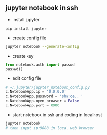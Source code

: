 ## jupyter notebook in ssh

* install jupyter
```bash
pip install jupyter
```

* create config file
```bash
jupyter notebook --generate-config
```

* create key
```python
from notebook.auth import passwd
passwd()
```

* edit config file
```python
# ~/.jupyter/jupyter_notebook_config.py
c.NotebookApp.ip = '0.0.0.0'
c.NotebookApp.password = 'sha:ce...'
c.NotebookApp.open_browser = False
c.NotebookApp.port = 8888
```

* start notebook in ssh and coding in localhost
```bash
jupyter notebook
# then input ip:8888 in local web browser
```
